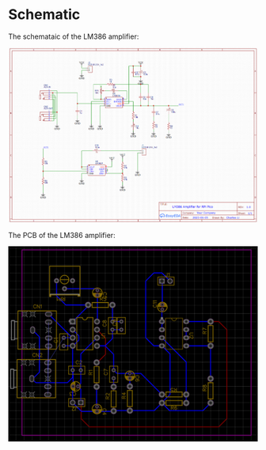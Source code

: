 Schematic
=============


The schemataic of the LM386 amplifier: 

![Schematic](lm386-amplifier.png)

The PCB of the LM386 amplifier:

![PCB](lm386-amplifier-pcb.png)